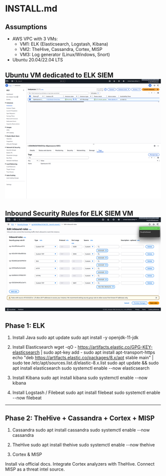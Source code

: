 # INSTALL.md

## Assumptions
- AWS VPC with 3 VMs:
  - VM1: ELK (Elasticsearch, Logstash, Kibana)
  - VM2: TheHive, Cassandra, Cortex, MISP
  - VM3: Log generator (Linux/Windows, Snort)
- Ubuntu 20.04/22.04 LTS

Ubuntu VM dedicated to ELK SIEM
![AWS Diagram](images/AWspic.png)
---
Inbound Security Rules for ELK SIEM VM
![AWS Diagram1](images/awspi1.png)
---

## Phase 1: ELK

1. Install Java
sudo apt update
sudo apt install -y openjdk-11-jdk



3. Install Elasticsearch
wget -qO - https://artifacts.elastic.co/GPG-KEY-elasticsearch | sudo apt-key add -
sudo apt install apt-transport-https
echo "deb https://artifacts.elastic.co/packages/8.x/apt stable main" | \
  sudo tee /etc/apt/sources.list.d/elastic-8.x.list
sudo apt update && sudo apt install elasticsearch
sudo systemctl enable --now
elasticsearch

4. Install Kibana
sudo apt install kibana
sudo systemctl enable --now kibana

5. Install Logstash / Filebeat
sudo apt install filebeat
sudo systemctl enable --now filebeat

---

## Phase 2: TheHive + Cassandra + Cortex + MISP
1. Cassandra
sudo apt install cassandra
sudo systemctl enable --now cassandra


2. TheHive
sudo apt install thehive
sudo systemctl enable --now thehive


3. Cortex & MISP

Install via official docs.
Integrate Cortex analyzers with TheHive.
Connect MISP as a threat intel source.

